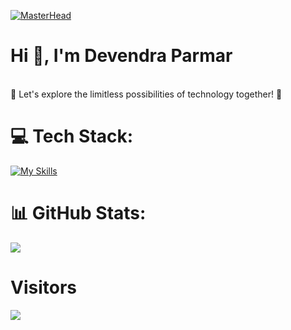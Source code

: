 [![MasterHead](https://miro.medium.com/v2/resize:fit:1358/1*e-CnQ3XcOSjznpnBhMXQKg.gif)](#)
<h1 align="left">Hi 👋, I'm Devendra Parmar</h1>
<br>🚀 Let's explore the limitless possibilities of technology together! 🤖<br>

# 💻 Tech Stack:
[![My Skills](https://skillicons.dev/icons?i=js,java,py,c,css,html,react,nodejs,express,redux,mongodb,mysql,git,jest,tailwind,bootstrap,materialui,babel,vite,vscode,webpack,postman&perline=11)](https://skillicons.dev)

# 📊 GitHub Stats:
![](https://github-readme-streak-stats.herokuapp.com/?user=DevendraCollage&theme=highcontrast&hide_border=false)<br/>

# Visitors
![](https://komarev.com/ghpvc/?username=devendracollage&style=plastic&color=blue)
